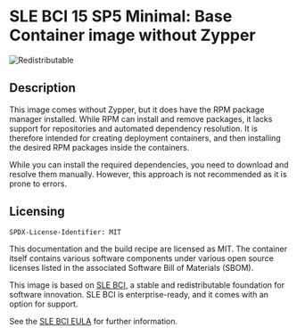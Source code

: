 # SLE BCI 15 SP5 Minimal: Base Container image without Zypper
![Redistributable](https://img.shields.io/badge/Redistributable-Yes-green)


## Description
This image comes without Zypper, but it does have the RPM package manager installed.
While RPM can install and remove packages, it lacks support for repositories and automated dependency resolution.
It is therefore intended for creating deployment containers, and then installing the desired
RPM packages inside the containers.

While you can install the required dependencies, you need to download and resolve them manually.
However, this approach is not recommended as it is prone to errors.

## Licensing

`SPDX-License-Identifier: MIT`

This documentation and the build recipe are licensed as MIT.
The container itself contains various software components under various open source licenses listed in the associated
Software Bill of Materials (SBOM).

This image is based on [SLE BCI](https://opensource.suse.com/bci/), a stable and redistributable foundation for software innovation. SLE BCI is enterprise-ready, and it comes with an option for support.

See the [SLE BCI EULA](https://www.suse.com/licensing/eula/#bci) for further information.
